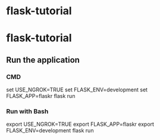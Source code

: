 # flask-tutorial
# flask-tutorial

## Run the application
### CMD
set USE_NGROK=TRUE
set FLASK_ENV=development
set FLASK_APP=flaskr
flask run

### Run with Bash
export USE_NGROK=TRUE
export FLASK_APP=flaskr
export FLASK_ENV=development
flask run
